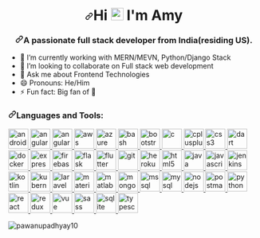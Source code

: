 <h1 align="center" dir="auto">
  <a
    id="user-content-hi--im-alex"
    class="anchor"
    aria-hidden="true"
    href="#hi--im-alex"
    ><svg
      class="octicon octicon-link"
      viewBox="0 0 16 16"
      version="1.1"
      width="16"
      height="16"
      aria-hidden="true"
    >
      <path
        d="m7.775 3.275 1.25-1.25a3.5 3.5 0 1 1 4.95 4.95l-2.5 2.5a3.5 3.5 0 0 1-4.95 0 .751.751 0 0 1 .018-1.042.751.751 0 0 1 1.042-.018 1.998 1.998 0 0 0 2.83 0l2.5-2.5a2.002 2.002 0 0 0-2.83-2.83l-1.25 1.25a.751.751 0 0 1-1.042-.018.751.751 0 0 1-.018-1.042Zm-4.69 9.64a1.998 1.998 0 0 0 2.83 0l1.25-1.25a.751.751 0 0 1 1.042.018.751.751 0 0 1 .018 1.042l-1.25 1.25a3.5 3.5 0 1 1-4.95-4.95l2.5-2.5a3.5 3.5 0 0 1 4.95 0 .751.751 0 0 1-.018 1.042.751.751 0 0 1-1.042.018 1.998 1.998 0 0 0-2.83 0l-2.5 2.5a1.998 1.998 0 0 0 0 2.83Z"
      ></path></svg></a
  >Hi
  <a
    target="_blank"
    rel="noopener noreferrer nofollow"
    href="https://camo.githubusercontent.com/e8e7b06ecf583bc040eb60e44eb5b8e0ecc5421320a92929ce21522dbc34c891/68747470733a2f2f6d656469612e67697068792e636f6d2f6d656469612f6876524a434c467a6361737252346961377a2f67697068792e676966"
    ><img
      src="https://camo.githubusercontent.com/e8e7b06ecf583bc040eb60e44eb5b8e0ecc5421320a92929ce21522dbc34c891/68747470733a2f2f6d656469612e67697068792e636f6d2f6d656469612f6876524a434c467a6361737252346961377a2f67697068792e676966"
      width="25px"
      data-animated-image=""
      data-canonical-src="https://media.giphy.com/media/hvRJCLFzcasrR4ia7z/giphy.gif"
      style="max-width: 100%"
  /></a>
  I'm Amy
</h1>
<h3 align="center" dir="auto">
  <a
    id="user-content-a-passionate-full-stack-developer-from-ukraine-"
    class="anchor"
    aria-hidden="true"
    href="#a-passionate-full-stack-developer-from-ukraine-"
    ><svg
      class="octicon octicon-link"
      viewBox="0 0 16 16"
      version="1.1"
      width="16"
      height="16"
      aria-hidden="true"
    >
      <path
        d="m7.775 3.275 1.25-1.25a3.5 3.5 0 1 1 4.95 4.95l-2.5 2.5a3.5 3.5 0 0 1-4.95 0 .751.751 0 0 1 .018-1.042.751.751 0 0 1 1.042-.018 1.998 1.998 0 0 0 2.83 0l2.5-2.5a2.002 2.002 0 0 0-2.83-2.83l-1.25 1.25a.751.751 0 0 1-1.042-.018.751.751 0 0 1-.018-1.042Zm-4.69 9.64a1.998 1.998 0 0 0 2.83 0l1.25-1.25a.751.751 0 0 1 1.042.018.751.751 0 0 1 .018 1.042l-1.25 1.25a3.5 3.5 0 1 1-4.95-4.95l2.5-2.5a3.5 3.5 0 0 1 4.95 0 .751.751 0 0 1-.018 1.042.751.751 0 0 1-1.042.018 1.998 1.998 0 0 0-2.83 0l-2.5 2.5a1.998 1.998 0 0 0 0 2.83Z"
      ></path></svg></a
  >A passionate full stack developer from India(residing US).
</h3>
<ul dir="auto">
  <li>
    <g-emoji
      class="g-emoji"
      alias="telescope"
      fallback-src="https://github.githubassets.com/images/icons/emoji/unicode/1f52d.png"
      >🔭</g-emoji
    >
    I’m currently working with MERN/MEVN, Python/Django Stack
  </li>
  <li>
    <g-emoji
      class="g-emoji"
      alias="dancers"
      fallback-src="https://github.githubassets.com/images/icons/emoji/unicode/1f46f.png"
      >👯</g-emoji
    >
    I’m looking to collaborate on Full stack web development
  </li>
  <li>
    <g-emoji
      class="g-emoji"
      alias="speech_balloon"
      fallback-src="https://github.githubassets.com/images/icons/emoji/unicode/1f4ac.png"
      >💬</g-emoji
    >
    Ask me about Frontend Technologies
  </li>
  <li>
    <g-emoji
      class="g-emoji"
      alias="smile"
      fallback-src="https://github.githubassets.com/images/icons/emoji/unicode/1f604.png"
      >😄</g-emoji
    >
    Pronouns: He/Him
  </li>
  <li>
    <g-emoji
      class="g-emoji"
      alias="zap"
      fallback-src="https://github.githubassets.com/images/icons/emoji/unicode/26a1.png"
      >⚡</g-emoji
    >
    Fun fact: Big fan of
    <g-emoji
      class="g-emoji"
      alias="rainbow"
      fallback-src="https://github.githubassets.com/images/icons/emoji/unicode/1f308.png"
      >🌈</g-emoji
    >
  </li>
</ul>
<h3 align="left" dir="auto">
  <a
    id="user-content-languages-and-tools"
    class="anchor"
    aria-hidden="true"
    href="#languages-and-tools"
    ><svg
      class="octicon octicon-link"
      viewBox="0 0 16 16"
      version="1.1"
      width="16"
      height="16"
      aria-hidden="true"
    >
      <path
        d="m7.775 3.275 1.25-1.25a3.5 3.5 0 1 1 4.95 4.95l-2.5 2.5a3.5 3.5 0 0 1-4.95 0 .751.751 0 0 1 .018-1.042.751.751 0 0 1 1.042-.018 1.998 1.998 0 0 0 2.83 0l2.5-2.5a2.002 2.002 0 0 0-2.83-2.83l-1.25 1.25a.751.751 0 0 1-1.042-.018.751.751 0 0 1-.018-1.042Zm-4.69 9.64a1.998 1.998 0 0 0 2.83 0l1.25-1.25a.751.751 0 0 1 1.042.018.751.751 0 0 1 .018 1.042l-1.25 1.25a3.5 3.5 0 1 1-4.95-4.95l2.5-2.5a3.5 3.5 0 0 1 4.95 0 .751.751 0 0 1-.018 1.042.751.751 0 0 1-1.042.018 1.998 1.998 0 0 0-2.83 0l-2.5 2.5a1.998 1.998 0 0 0 0 2.83Z"
      ></path></svg></a
  >Languages and Tools:
</h3>
<p align="left" dir="auto">
  <a href="https://developer.android.com" rel="nofollow">
    <img
      src="https://cdn.jsdelivr.net/gh/devicons/devicon@latest/icons/android/android-original-wordmark.svg"
      alt="android"
      width="40"
      height="40"
      style="max-width: 100%"
    />
  </a>
  <a href="https://angular.io" rel="nofollow">
    <img
      src="https://cdn.jsdelivr.net/gh/devicons/devicon@latest/icons/angularjs/angularjs-original.svg"
      alt="angular"
      width="40"
      height="40"
      data-canonical-src="https://angular.io/assets/images/logos/angular/angular.svg"
      style="max-width: 100%"
    />
  </a>
  <a href="https://angular.io" rel="nofollow">
    <img
      src="https://cdn.jsdelivr.net/gh/devicons/devicon@latest/icons/angularjs/angularjs-original-wordmark.svg"
      alt="angularjs"
      width="40"
      height="40"
      style="max-width: 100%"
    />
  </a>
  <a href="https://aws.amazon.com" rel="nofollow">
    <img
      src="https://cdn.jsdelivr.net/gh/devicons/devicon@latest/icons/amazonwebservices/amazonwebservices-original-wordmark.svg"
      alt="aws"
      width="40"
      height="40"
      style="max-width: 100%"
    />
  </a>
  <a href="https://azure.microsoft.com/en-in/" rel="nofollow">
    <img
      src="https://cdn.jsdelivr.net/gh/devicons/devicon@latest/icons/azure/azure-original.svg"
      alt="azure"
      width="40"
      height="40"
      data-canonical-src="https://www.vectorlogo.zone/logos/microsoft_azure/microsoft_azure-icon.svg"
      style="max-width: 100%"
    />
  </a>
  <a href="https://www.gnu.org/software/bash/" rel="nofollow">
    <img
      src="https://cdn.jsdelivr.net/gh/devicons/devicon@latest/icons/bash/bash-original.svg"
      alt="bash"
      width="40"
      height="40"
      data-canonical-src="https://www.vectorlogo.zone/logos/gnu_bash/gnu_bash-icon.svg"
      style="max-width: 100%"
    />
  </a>
  <a href="https://getbootstrap.com" rel="nofollow">
    <img
      src="https://cdn.jsdelivr.net/gh/devicons/devicon@latest/icons/bootstrap/bootstrap-plain-wordmark.svg"
      alt="bootstrap"
      width="40"
      height="40"
      style="max-width: 100%"
    />
  </a>
  <a href="https://www.cprogramming.com/" rel="nofollow">
    <img
      src="https://cdn.jsdelivr.net/gh/devicons/devicon@latest/icons/c/c-original.svg"
      alt="c"
      width="40"
      height="40"
      style="max-width: 100%"
    />
  </a>
  <a href="https://www.w3schools.com/cpp/" rel="nofollow">
    <img
      src="https://cdn.jsdelivr.net/gh/devicons/devicon@latest/icons/cplusplus/cplusplus-original.svg"
      alt="cplusplus"
      width="40"
      height="40"
      style="max-width: 100%"
    />
  </a>
  <a href="https://www.w3schools.com/css/" rel="nofollow">
    <img
      src="https://cdn.jsdelivr.net/gh/devicons/devicon@latest/icons/css3/css3-original-wordmark.svg"
      alt="css3"
      width="40"
      height="40"
      style="max-width: 100%"
    />
  </a>
  <a href="https://dart.dev" rel="nofollow">          
    <img
      src="https://cdn.jsdelivr.net/gh/devicons/devicon@latest/icons/dart/dart-original.svg"
      alt="dart"
      width="40"
      height="40"
      data-canonical-src="https://www.vectorlogo.zone/logos/dartlang/dartlang-icon.svg"
      style="max-width: 100%"
    />
  </a>
  <a href="https://www.docker.com/" rel="nofollow">
    <img
      src="https://cdn.jsdelivr.net/gh/devicons/devicon@latest/icons/docker/docker-original-wordmark.svg"
      alt="docker"
      width="40"
      height="40"
      style="max-width: 100%"
    />
  </a>
  <a href="https://expressjs.com" rel="nofollow">
    <img
      src="https://cdn.jsdelivr.net/gh/devicons/devicon@latest/icons/express/express-original-wordmark.svg"
      alt="express"
      width="40"
      height="40"
      style="max-width: 100%"
    />
  </a>
  <a href="https://firebase.google.com/" rel="nofollow">
    <img
      src="https://cdn.jsdelivr.net/gh/devicons/devicon@latest/icons/firebase/firebase-original.svg"
      alt="firebase"
      width="40"
      height="40"
      data-canonical-src="https://www.vectorlogo.zone/logos/firebase/firebase-icon.svg"
      style="max-width: 100%"
    />
  </a>
  <a href="https://flask.palletsprojects.com/" rel="nofollow">
    <img
      src="https://cdn.jsdelivr.net/gh/devicons/devicon@latest/icons/flask/flask-original.svg"
      alt="flask"
      width="40"
      height="40"
      data-canonical-src="https://www.vectorlogo.zone/logos/pocoo_flask/pocoo_flask-icon.svg"
      style="max-width: 100%"
    />
  </a>
  <a href="https://flutter.dev" rel="nofollow">
    <img
      src="https://cdn.jsdelivr.net/gh/devicons/devicon@latest/icons/flutter/flutter-original.svg"
      alt="flutter"
      width="40"
      height="40"
      data-canonical-src="https://www.vectorlogo.zone/logos/flutterio/flutterio-icon.svg"
      style="max-width: 100%"
    />
  </a>
  <a href="https://git-scm.com/" rel="nofollow">
    <img
      src="https://cdn.jsdelivr.net/gh/devicons/devicon@latest/icons/git/git-original.svg"
      alt="git"
      width="40"
      height="40"
      data-canonical-src="https://www.vectorlogo.zone/logos/git-scm/git-scm-icon.svg"
      style="max-width: 100%"
    />
  </a>
  <a href="https://heroku.com" rel="nofollow">
    <img
      src="https://cdn.jsdelivr.net/gh/devicons/devicon@latest/icons/heroku/heroku-original.svg"
      alt="heroku"
      width="40"
      height="40"
      data-canonical-src="https://www.vectorlogo.zone/logos/heroku/heroku-icon.svg"
      style="max-width: 100%"
    />
  </a>
  <a href="https://www.w3.org/html/" rel="nofollow">
    <img
      src="https://cdn.jsdelivr.net/gh/devicons/devicon@latest/icons/html5/html5-original-wordmark.svg"
      alt="html5"
      width="40"
      height="40"
      style="max-width: 100%"
    />
  </a>
  <a href="https://www.java.com" rel="nofollow">
    <img
      src="https://cdn.jsdelivr.net/gh/devicons/devicon@latest/icons/java/java-original.svg"
      alt="java"
      width="40"
      height="40"
      style="max-width: 100%"
    />
  </a>
  <a
    href="https://developer.mozilla.org/en-US/docs/Web/JavaScript"
    rel="nofollow"
  >
    <img
      src="https://cdn.jsdelivr.net/gh/devicons/devicon@latest/icons/javascript/javascript-original.svg"
      alt="javascript"
      width="40"
      height="40"
      style="max-width: 100%"
    />
  </a>
  <a href="https://www.jenkins.io" rel="nofollow">
    <img
      src="https://camo.githubusercontent.com/265574c40f0816ed0fd67127cfbc382866182a7ec468c614906103c15700e707/68747470733a2f2f7777772e766563746f726c6f676f2e7a6f6e652f6c6f676f732f6a656e6b696e732f6a656e6b696e732d69636f6e2e737667"
      alt="jenkins"
      width="40"
      height="40"
      data-canonical-src="https://www.vectorlogo.zone/logos/jenkins/jenkins-icon.svg"
      style="max-width: 100%"
    />
  </a>
  <a href="https://kotlinlang.org" rel="nofollow">
    <img
      src="https://camo.githubusercontent.com/76ae44a94388e048be2d8f5730d221c844f291162e6c5cdd632b1623a1b859f8/68747470733a2f2f7777772e766563746f726c6f676f2e7a6f6e652f6c6f676f732f6b6f746c696e6c616e672f6b6f746c696e6c616e672d69636f6e2e737667"
      alt="kotlin"
      width="40"
      height="40"
      data-canonical-src="https://www.vectorlogo.zone/logos/kotlinlang/kotlinlang-icon.svg"
      style="max-width: 100%"
    />
  </a>
  <a href="https://kubernetes.io" rel="nofollow">
    <img
      src="https://camo.githubusercontent.com/e2046333bbd304d658f954a536f663f793365a2b2d1f687a6559faa9491c7cc0/68747470733a2f2f7777772e766563746f726c6f676f2e7a6f6e652f6c6f676f732f6b756265726e657465732f6b756265726e657465732d69636f6e2e737667"
      alt="kubernetes"
      width="40"
      height="40"
      data-canonical-src="https://www.vectorlogo.zone/logos/kubernetes/kubernetes-icon.svg"
      style="max-width: 100%"
    />
  </a>
  <a href="https://laravel.com/" rel="nofollow">
    <img
      src="https://cdn.jsdelivr.net/gh/devicons/devicon@latest/icons/laravel/laravel-plain-wordmark.svg"
      alt="laravel"
      width="40"
      height="40"
      style="max-width: 100%"
    />
  </a>
  <a href="https://materializecss.com/" rel="nofollow">
    <img
      src="https://raw.githubusercontent.com/prplx/svg-logos/5585531d45d294869c4eaab4d7cf2e9c167710a9/svg/materialize.svg"
      alt="materialize"
      width="40"
      height="40"
      style="max-width: 100%"
    />
  </a>
  <a href="https://www.mathworks.com/" rel="nofollow">
    <img
      src="https://camo.githubusercontent.com/64bfb64ead15f4d2fe66c1dd2b132a99b1caf1cddb77f57ad5815f9bf94a3d89/68747470733a2f2f75706c6f61642e77696b696d656469612e6f72672f77696b6970656469612f636f6d6d6f6e732f322f32312f4d61746c61625f4c6f676f2e706e67"
      alt="matlab"
      width="40"
      height="40"
      data-canonical-src="https://upload.wikimedia.org/wikipedia/commons/2/21/Matlab_Logo.png"
      style="max-width: 100%"
    />
  </a>
  <a href="https://www.mongodb.com/" rel="nofollow">
    <img
      src="https://cdn.jsdelivr.net/gh/devicons/devicon@latest/icons/mongodb/mongodb-original-wordmark.svg"
      alt="mongodb"
      width="40"
      height="40"
      style="max-width: 100%"
    />
  </a>
  <a href="https://www.microsoft.com/en-us/sql-server" rel="nofollow">
    <img
      src="https://camo.githubusercontent.com/42dfd0950d93092d82d677877fe87d5bab1e2acccc1110bf0f9dd755988ccb7e/68747470733a2f2f7777772e7376677265706f2e636f6d2f73686f772f3330333232392f6d6963726f736f66742d73716c2d7365727665722d6c6f676f2e737667"
      alt="mssql"
      width="40"
      height="40"
      data-canonical-src="https://www.svgrepo.com/show/303229/microsoft-sql-server-logo.svg"
      style="max-width: 100%"
    />
  </a>
  <a href="https://www.mysql.com/" rel="nofollow">
    <img
      src="https://cdn.jsdelivr.net/gh/devicons/devicon@latest/icons/mysql/mysql-original-wordmark.svg"
      alt="mysql"
      width="40"
      height="40"
      style="max-width: 100%"
    />
  </a>
  <a href="https://nodejs.org" rel="nofollow">
    <img
      src="https://cdn.jsdelivr.net/gh/devicons/devicon@latest/icons/nodejs/nodejs-original-wordmark.svg"
      alt="nodejs"
      width="40"
      height="40"
      style="max-width: 100%"
    />
  </a>
  <a href="https://postman.com" rel="nofollow">
    <img
      src="https://camo.githubusercontent.com/93b32389bf746009ca2370de7fe06c3b5146f4c99d99df65994f9ced0ba41685/68747470733a2f2f7777772e766563746f726c6f676f2e7a6f6e652f6c6f676f732f676574706f73746d616e2f676574706f73746d616e2d69636f6e2e737667"
      alt="postman"
      width="40"
      height="40"
      data-canonical-src="https://www.vectorlogo.zone/logos/getpostman/getpostman-icon.svg"
      style="max-width: 100%"
    />
  </a>
  <a href="https://www.python.org" rel="nofollow">
    <img
      src="https://cdn.jsdelivr.net/gh/devicons/devicon@latest/icons/python/python-original.svg"
      alt="python"
      width="40"
      height="40"
      style="max-width: 100%"
    />
  </a>
  <a href="https://reactjs.org/" rel="nofollow">
    <img
      src="https://cdn.jsdelivr.net/gh/devicons/devicon@latest/icons/react/react-original-wordmark.svg"
      alt="react"
      width="40"
      height="40"
      style="max-width: 100%"
    />
  </a>
  <a href="https://redux.js.org" rel="nofollow">
    <img
      src="https://cdn.jsdelivr.net/gh/devicons/devicon@latest/icons/redux/redux-original.svg"
      alt="redux"
      width="40"
      height="40"
      style="max-width: 100%"
    />
  </a>
  <a href="https://vuejs.org" rel="nofollow">
    <img
      src="https://camo.githubusercontent.com/bd55955f84d6ea390afc5ea84aadbbe6b643ef698bdbb2593bc0fb2246395ae3/68747470733a2f2f63646e2e6a7364656c6976722e6e65742f67682f64657669636f6e732f64657669636f6e2f69636f6e732f7675656a732f7675656a732d6f726967696e616c2d776f72646d61726b2e737667"
      alt="vue"
      width="40"
      height="40"
      data-canonical-src="https://cdn.jsdelivr.net/gh/devicons/devicon/icons/vuejs/vuejs-original-wordmark.svg"
      style="max-width: 100%"
    /> </a
  ><a href="https://sass-lang.com" rel="nofollow">
    <img
      src="https://cdn.jsdelivr.net/gh/devicons/devicon@latest/icons/sass/sass-original.svg"
      alt="sass"
      width="40"
      height="40"
      style="max-width: 100%"
    />
  </a>
  <a href="https://www.sqlite.org/" rel="nofollow">
    <img
      src="https://camo.githubusercontent.com/1b8a779f280e099e2d67ab949dad604e25ce0d321e66474c04430201790b3874/68747470733a2f2f7777772e766563746f726c6f676f2e7a6f6e652f6c6f676f732f73716c6974652f73716c6974652d69636f6e2e737667"
      alt="sqlite"
      width="40"
      height="40"
      data-canonical-src="https://www.vectorlogo.zone/logos/sqlite/sqlite-icon.svg"
      style="max-width: 100%"
    />
  </a>
  <a href="https://www.typescriptlang.org/" rel="nofollow">
    <img
      src="https://cdn.jsdelivr.net/gh/devicons/devicon@latest/icons/typescript/typescript-original.svg"
      alt="typescript"
      width="40"
      height="40"
      style="max-width: 100%"
    />
  </a>
</p>
<p dir="auto">
  <a
    target="_blank"
    rel="noopener noreferrer nofollow"
    href="https://camo.githubusercontent.com/afed12fd859c64800b89f0e07d8e94d098d43753bc36f5378fcaf33e37b830f3/68747470733a2f2f6769746875622d726561646d652d73746174732e76657263656c2e6170702f6170692f746f702d6c616e67733f757365726e616d653d616c6578796a732673686f775f69636f6e733d74727565266c6f63616c653d656e266c61796f75743d636f6d70616374"
    ><img
      align="left"
      src="https://camo.githubusercontent.com/afed12fd859c64800b89f0e07d8e94d098d43753bc36f5378fcaf33e37b830f3/68747470733a2f2f6769746875622d726561646d652d73746174732e76657263656c2e6170702f6170692f746f702d6c616e67733f757365726e616d653d616c6578796a732673686f775f69636f6e733d74727565266c6f63616c653d656e266c61796f75743d636f6d70616374"
      alt="pawanupadhyay10"
      data-canonical-src="https://github-readme-stats.vercel.app/api/top-langs?username=alexyjs&amp;show_icons=true&amp;locale=en&amp;layout=compact"
      style="max-width: 100%"
  /></a>
</p>
